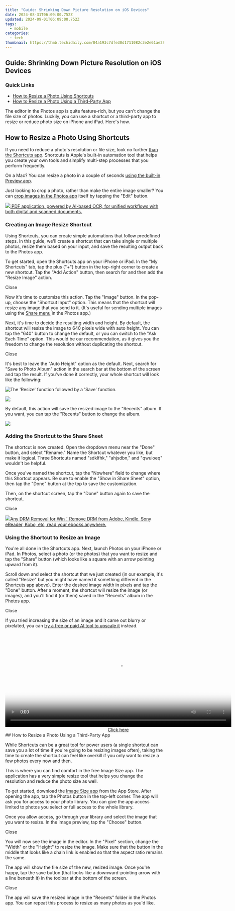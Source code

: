 ```yaml
---
title: "Guide: Shrinking Down Picture Resolution on iOS Devices"
date: 2024-08-31T06:09:00.752Z
updated: 2024-09-01T06:09:00.752Z
tags:
  - mobile
categories:
  - tech
thumbnail: https://thmb.techidaily.com/84a193c7dfe30d1711082c3e2e61ae28fba386e229daa9e6bb79214392acb3f8.jpg
---
```


## Guide: Shrinking Down Picture Resolution on iOS Devices

### Quick Links

* [How to Resize a Photo Using Shortcuts](https://easy-unlock-android.techidaily.com/how-to-enable-usb-debugging-on-a-locked-poco-phone-by-drfone-android/)
* [How to Resize a Photo Using a Third-Party App](https://some-skills.techidaily.com/new-turning-talk-into-top-tier-podcasts-writing-and-samples-included/)

 The editor in the Photos app is quite feature-rich, but you can't change the file size of photos. Luckily, you can use a shortcut or a third-party app to resize or reduce photo size on iPhone and iPad. Here's how.

##  How to Resize a Photo Using Shortcuts

 If you need to reduce a photo's resolution or file size, look no further [than the Shortcuts app](https://fox-http.techidaily.com/new-the-ultimate-guide-to-gopro-hero5-time-lapse-photography/). Shortcuts is Apple's built-in automation tool that helps you create your own tools and simplify multi-step processes that you perform frequently.

 On a Mac? You can resize a photo in a couple of seconds [using the built-in Preview app](https://fox-cloud.techidaily.com/new-in-2024-unlocking-studio-secrets-extensive-xvideoreview/).

 Just looking to crop a photo, rather than make the entire image smaller? You can [crop images in the Photos app](https://screen-mirroring-recording.techidaily.com/in-2024-get-the-best-free-pc-sound-logger-download-x-recorder/) itself by tapping the "Edit" button.

<!-- affiliate ads begin -->
<a href="https://checkout.abbyy.com/order/checkout.php?PRODS=39254549&QTY=1&AFFILIATE=108875&CART=1"> <img src="https://secure.avangate.com/images/merchant/0e5fb5c76fca16adbee503c9aff393cd/products/8_FR-Badges-NEW-FR-Standard-16-WIN-200.png" border="0"> PDF application, powered by AI-based OCR, for unified workflows with both digital and scanned documents. </a>
<!-- affiliate ads end -->
###  Creating an Image Resize Shortcut

 Using Shortcuts, you can create simple automations that follow predefined steps. In this guide, we'll create a shortcut that can take single or multiple photos, resize them based on your input, and save the resulting output back to the Photos app.

 To get started, open the Shortcuts app on your iPhone or iPad. In the "My Shortcuts" tab, tap the plus ("+") button in the top-right corner to create a new shortcut. Tap the "Add Action" button, then search for and then add the "Resize Image" action.

Close 

 Now it's time to customize this action. Tap the "Image" button. In the pop-up, choose the "Shortcut Input" option. This means that the shortcut will resize any image that you send to it. (It's useful for sending multiple images using the [Share menu](https://screen-mirror.techidaily.com/overview-of-the-best-motorola-moto-e13-screen-mirroring-app-drfone-by-drfone-android/) in the Photos app.)

 Next, it's time to decide the resulting width and height. By default, the shortcut will resize the image to 640 pixels wide with auto height. You can tap the "640" button to change the default, or you can switch to the "Ask Each Time" option. This would be our recommendation, as it gives you the freedom to change the resolution without duplicating the shortcut.

Close 

 It's best to leave the "Auto Height" option as the default. Next, search for "Save to Photo Album" action in the search bar at the bottom of the screen and tap the result. If you've done it correctly, your whole shortcut will look like the following:

![The 'Resize' function followed by a 'Save' function.](https://static1.howtogeekimages.com/wordpress/wp-content/uploads/2023/09/8saveimage.png) 

<!-- affiliate ads begin -->
<a href="https://store.nero.com/order/checkout.php?PRODS=42296985&QTY=1&AFFILIATE=108875&CART=1"><img src="https://secure.avangate.com/images/merchant/9cea886b9f44a3c2df1163730ab64994/products/copy_nero_burning_rom_cart.png" border="0">
</a>
<!-- affiliate ads end -->
 By default, this action will save the resized image to the "Recents" album. If you want, you can tap the "Recents" button to change the album.

<!-- affiliate ads begin -->
<a href="https://secure.2checkout.com/order/checkout.php?PRODS=19080710&QTY=1&AFFILIATE=108875&CART=1"><img src="https://smart-seo-tool.com/images/SmartSEOAuditorBox.png" border="0"></a>
<!-- affiliate ads end -->
###  Adding the Shortcut to the Share Sheet

 The shortcut is now created. Open the dropdown menu near the "Done" button, and select "Rename." Name the Shortcut whatever you like, but make it logical. Three Shortcuts named "sdklfhk," "ahjsdbn," and "qwuioeq" wouldn't be helpful.

 Once you've named the shortcut, tap the "Nowhere" field to change where this Shortcut appears. Be sure to enable the "Show in Share Sheet" option, then tap the "Done" button at the top to save the customization.

 Then, on the shortcut screen, tap the "Done" button again to save the shortcut.

Close 

<!-- affiliate ads begin -->
<a href="https://secure.2checkout.com/order/checkout.php?PRODS=4600113&QTY=1&AFFILIATE=108875&CART=1"><img src="https://www.epubor.com/images/drm-removal-feature2.png" border="0">Any DRM Removal for Win：Remove DRM from Adobe, Kindle, Sony eReader, Kobo, etc, read your ebooks anywhere.</a>
<!-- affiliate ads end -->
###  Using the Shortcut to Resize an Image

 You're all done in the Shortcuts app. Next, launch Photos on your iPhone or iPad. In Photos, select a photo (or the photos) that you want to resize and tap the "Share" button (which looks like a square with an arrow pointing upward from it).

 Scroll down and select the shortcut that we just created (in our example, it's called "Resize" but you might have named it something different in the Shortcuts app above). Enter the desired image width in pixels and tap the "Done" button. After a moment, the shortcut will resize the image (or images), and you'll find it (or them) saved in the "Recents" album in the Photos app.

Close 

 If you tried increasing the size of an image and it came out blurry or pixelated, you can [try a free or paid AI tool to upscale it](https://unlock-android.techidaily.com/in-2024-lock-your-vivo-y36i-phone-in-style-the-top-5-gesture-lock-screen-apps-by-drfone-android/) instead.

<!-- affiliate ads begin -->
<span id="1993652">
					<video width="720" height="300" style="cursor:pointer"
           poster="//a.impactradius-go.com/display-clicktoplayimage/1993652.jpeg"
           onclick="if(!this.playClicked){this.play();this.setAttribute('controls',true);this.playClicked=true;}">
	   <source src="//a.impactradius-go.com/display-ad/22993-1993652">
	   <img src="//a.impactradius-go.com/display-clicktoplayimage/1993652.jpeg" style="border: none; height: 100%; width: 100%; object-fit: contain">
	</video>
	<div style="width:720px;text-align:center"><a href="javascript:window.open(decodeURIComponent('https%3A%2F%2Fhomestyler.sjv.io%2Fc%2F5597632%2F1993652%2F22993'), '_blank');void(0);">Click here</a></div>
</span>
<img height="0" width="0" src="https://imp.pxf.io/i/5597632/1993652/22993" style="position:absolute;visibility:hidden;" border="0" />
<!-- affiliate ads end -->
##  How to Resize a Photo Using a Third-Party App

 While Shortcuts can be a great tool for power users (a single shortcut can save you a lot of time if you're going to be resizing images often), taking the time to create the shortcut can feel like overkill if you only want to resize a few photos every now and then.

 This is where you can find comfort in the free Image Size app. The application has a very simple resize tool that helps you change the resolution and reduce the photo size as well.

 To get started, download the [Image Size app](https://apps.apple.com/app/image-size/id670766542) from the App Store. After opening the app, tap the Photos button in the top-left corner. The app will ask you for access to your photo library. You can give the app access limited to photos you select or full access to the whole library.

 Once you allow access, go through your library and select the image that you want to resize. In the image preview, tap the "Choose" button.

Close 

 You will now see the image in the editor. In the "Pixel" section, change the "Width" or the "Height" to resize the image. Make sure that the button in the middle that looks like a chain link is enabled so that the aspect ratio remains the same.

 The app will show the file size of the new, resized image. Once you're happy, tap the save button (that looks like a downward-pointing arrow with a line beneath it) in the toolbar at the bottom of the screen.

Close 

 The app will save the resized image in the "Recents" folder in the Photos app. You can repeat this process to resize as many photos as you'd like.

<ins class="adsbygoogle"
     style="display:block"
     data-ad-format="autorelaxed"
     data-ad-client="ca-pub-7571918770474297"
     data-ad-slot="1223367746"></ins>



<ins class="adsbygoogle"
     style="display:block"
     data-ad-client="ca-pub-7571918770474297"
     data-ad-slot="8358498916"
     data-ad-format="auto"
     data-full-width-responsive="true"></ins>


